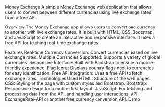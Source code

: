 Money Exchange
A simple Money Exchange web application that allows users to convert between different currencies using live exchange rates from a free API.

Overview
The Money Exchange app allows users to convert one currency to another with live exchange rates. It is built with HTML, CSS, Bootstrap, and JavaScript to create an interactive and responsive interface. It uses a free API for fetching real-time exchange rates.

Features
Real-time Currency Conversion: Convert currencies based on live exchange rates.
Multiple Currencies Supported: Supports a variety of global currencies.
Responsive Interface: Built with Bootstrap to ensure a mobile-friendly experience.
Flag Icons: Displays country flags next to currencies for easy identification.
Free API Integration: Uses a free API to fetch exchange rates.
Technologies Used
HTML: Structure of the web pages.
CSS: Styling of the page with custom styles and Bootstrap.
Bootstrap: Responsive design for a mobile-first layout.
JavaScript: For fetching and processing data from the API, and handling user interactions.
API: ExchangeRate-API or another free currency conversion API.
Demo
